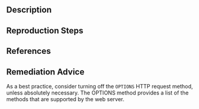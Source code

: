 ## Description


## Reproduction Steps


## References


## Remediation Advice

As a best practice, consider turning off the `OPTIONS` HTTP request method, unless absolutely necessary. The OPTIONS method provides a list of the methods that are supported by the web server.
